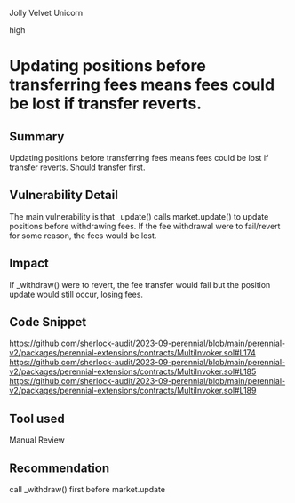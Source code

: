 Jolly Velvet Unicorn

high

# Updating positions before transferring fees means fees could be lost if transfer reverts.
## Summary
Updating positions before transferring fees means fees could be lost if transfer reverts. Should transfer first. 
## Vulnerability Detail
The main vulnerability is that _update() calls market.update() to update positions before withdrawing fees. If the fee withdrawal were to fail/revert for some reason, the fees would be lost.
## Impact
If _withdraw() were to revert, the fee transfer would fail but the position update would still occur, losing fees.
## Code Snippet
https://github.com/sherlock-audit/2023-09-perennial/blob/main/perennial-v2/packages/perennial-extensions/contracts/MultiInvoker.sol#L174
https://github.com/sherlock-audit/2023-09-perennial/blob/main/perennial-v2/packages/perennial-extensions/contracts/MultiInvoker.sol#L185
https://github.com/sherlock-audit/2023-09-perennial/blob/main/perennial-v2/packages/perennial-extensions/contracts/MultiInvoker.sol#L189

## Tool used

Manual Review

## Recommendation
call _withdraw() first before market.update
